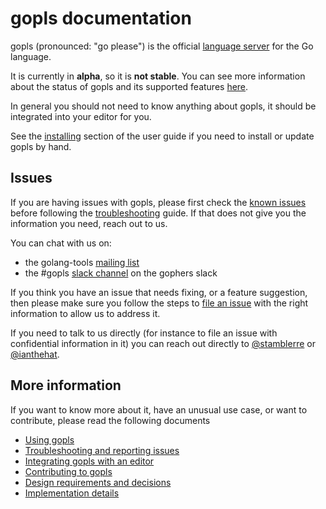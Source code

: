 # gopls documentation

gopls (pronounced: "go please") is the official [language server] for the Go language.

It is currently in **alpha**, so it is **not stable**. You can see more information about the status of gopls and its supported features [here](docs/status.md).

In general you should not need to know anything about gopls, it should be integrated into your editor for you.

See the [installing](docs/user.md) section of the user guide if you need to install or update gopls by hand.

## Issues

If you are having issues with gopls, please first check the [known issues](docs/status.md#known-issues) before following the [troubleshooting](docs/troubleshooting.md#steps) guide.
If that does not give you the information you need, reach out to us.

You can chat with us on:
* the golang-tools [mailing list]
* the #gopls [slack channel] on the gophers slack

If you think you have an issue that needs fixing, or a feature suggestion, then please make sure you follow the steps to [file an issue](docs/troubleshooting.md#file-an-issue) with the right information to allow us to address it.

If you need to talk to us directly (for instance to file an issue with confidential information in it) you can reach out directly to [@stamblerre] or [@ianthehat].

## More information

If you want to know more about it, have an unusual use case, or want to contribute, please read the following documents

* [Using gopls](docs/user.md)
* [Troubleshooting and reporting issues](docs/troubleshooting.md)
* [Integrating gopls with an editor](docs/integrating.md)
* [Contributing to gopls](docs/contributing.md)
* [Design requirements and decisions](docs/design.md)
* [Implementation details](docs/implementation.md)

[language server]: https://langserver.org
[mailing list]: https://groups.google.com/forum/#!forum/golang-tools
[slack channel]: https://gophers.slack.com/messages/CJZH85XCZ
[@stamblerre]: https://github.com/stamblerre "Rebecca Stambler"
[@ianthehat]: https://github.com/ianthehat "Ian Cottrell"